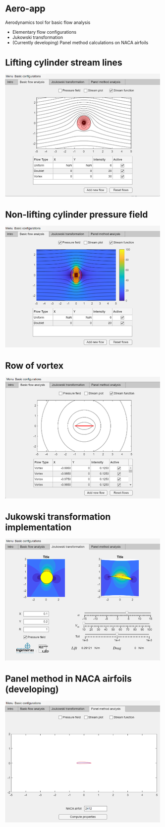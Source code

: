 # Aero-app
Aerodynamics tool for basic flow analysis
- Elementary flow configurations
- Jukowski transformation
- (Currently developing) Panel method calculations on NACA airfoils

# Lifting cylinder stream lines
<img src="cylinder.png" width="500">

# Non-lifting cylinder pressure field
<img src="pressure_field.png" width="500">

# Row of vortex
<img src="row_vortex.png" width="500">

# Jukowski transformation implementation
<img src="jukowski.png" width="500">

# Panel method in NACA airfoils (developing)
<img src="panel_method.png" width="500">
